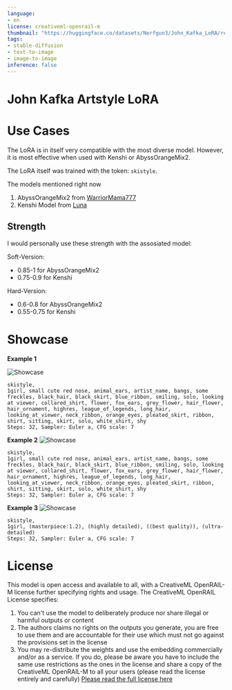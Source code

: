 ```yaml
---
language:
- en
license: creativeml-openrail-m
thumbnail: "https://huggingface.co/datasets/Nerfgun3/John_Kafka_LoRA/resolve/main/preview/preview%20(1).png"
tags:
- stable-diffusion
- text-to-image
- image-to-image
inference: false
---
```


# John Kafka Artstyle LoRA

# Use Cases

The LoRA is in itself very compatible with the most diverse model. However, it is most effective when used with Kenshi or AbyssOrangeMix2.

The LoRA itself was trained with the token: ```skistyle```.

The models mentioned right now
1. AbyssOrangeMix2 from [WarriorMama777](https://huggingface.co/WarriorMama777/OrangeMixs)
2. Kenshi Model from [Luna](https://huggingface.co/SweetLuna/Kenshi)

## Strength

I would personally use these strength with the assosiated model:

Soft-Version:
- 0.85-1 for AbyssOrangeMix2
- 0.75-0.9 for Kenshi

Hard-Version:
- 0.6-0.8 for AbyssOrangeMix2
- 0.55-0.75 for Kenshi

# Showcase

**Example 1**

<img alt="Showcase" src="https://huggingface.co/datasets/Nerfgun3/John_Kafka_LoRA/resolve/main/preview/preview%20(2).png"/>

```
skistyle,
1girl, small cute red nose, animal_ears, artist_name, bangs, some freckles, black_hair, black_skirt, blue_ribbon, smiling, solo, looking at viewer, collared_shirt, flower, fox_ears, grey_flower, hair_flower, hair_ornament, highres, league_of_legends, long_hair, looking_at_viewer, neck_ribbon, orange_eyes, pleated_skirt, ribbon, shirt, sitting, skirt, solo, white_shirt, shy
Steps: 32, Sampler: Euler a, CFG scale: 7
```

**Example 2**
<img alt="Showcase" src="https://huggingface.co/datasets/Nerfgun3/John_Kafka_LoRA/resolve/main/preview/preview%20(3).png"/>

```
skistyle,
1girl, small cute red nose, animal_ears, artist_name, bangs, some freckles, black_hair, black_skirt, blue_ribbon, smiling, solo, looking at viewer, collared_shirt, flower, fox_ears, grey_flower, hair_flower, hair_ornament, highres, league_of_legends, long_hair, looking_at_viewer, neck_ribbon, orange_eyes, pleated_skirt, ribbon, shirt, sitting, skirt, solo, white_shirt, shy
Steps: 32, Sampler: Euler a, CFG scale: 7
```

**Example 3**
<img alt="Showcase" src="https://huggingface.co/datasets/Nerfgun3/John_Kafka_LoRA/resolve/main/preview/preview%20(4).png"/>

```
skistyle,
1girl, (masterpiece:1.2), (highly detailed), ((best quality)), (ultra-detailed)
Steps: 32, Sampler: Euler a, CFG scale: 7
```

# License

This model is open access and available to all, with a CreativeML OpenRAIL-M license further specifying rights and usage.
The CreativeML OpenRAIL License specifies: 

1. You can't use the model to deliberately produce nor share illegal or harmful outputs or content 
2. The authors claims no rights on the outputs you generate, you are free to use them and are accountable for their use which must not go against the provisions set in the license
3. You may re-distribute the weights and use the embedding commercially and/or as a service. If you do, please be aware you have to include the same use restrictions as the ones in the license and share a copy of the CreativeML OpenRAIL-M to all your users (please read the license entirely and carefully)
[Please read the full license here](https://huggingface.co/spaces/CompVis/stable-diffusion-license)